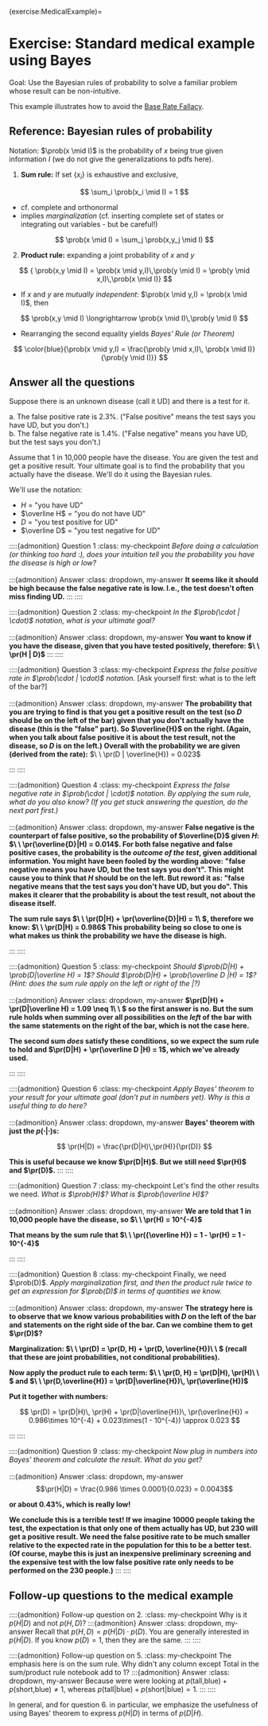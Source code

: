 (exercise:MedicalExample)=
# Exercise: Standard medical example using Bayes

Goal: Use the Bayesian rules of probability to solve a familiar problem whose result can be non-intuitive.

This example illustrates how to avoid the [Base Rate Fallacy](https://en.wikipedia.org/wiki/Base_rate_fallacy).

## Reference: Bayesian rules of probability 

Notation: $\prob(x \mid I)$ is the probability  of $x$ being true
given information $I$ (we do not give the generalizations to pdfs here).

1. **Sum rule:** If set $\{x_i\}$ is exhaustive and exclusive, 
  
  $$ 
  \sum_i \prob(x_i  \mid  I) = 1   
  $$ 
  
  * cf. complete and orthonormal 
  * implies *marginalization* (cf. inserting complete set of states or integrating out variables - but be careful!)
    
  $$
   \prob(x \mid  I) = \sum_j \prob(x,y_j \mid I) 
  $$
   
  
2. **Product rule:** expanding a joint probability of $x$ and $y$  

  $$
         { \prob(x,y \mid I) = \prob(x \mid y,I)\,\prob(y \mid I)
              = \prob(y \mid x,I)\,\prob(x \mid I)}
  $$

  * If $x$ and $y$ are <em>mutually independent</em>:  $\prob(x \mid y,I) = \prob(x \mid I)$, then  
      
  $$
       \prob(x,y \mid I) \longrightarrow \prob(x \mid I)\,\prob(y \mid I)
  $$
    
  * Rearranging the second equality yields <em> Bayes' Rule (or Theorem)</em>
    
   $$
      \color{blue}{\prob(x  \mid y,I) = \frac{\prob(y \mid x,I)\, 
       \prob(x \mid I)}{\prob(y \mid I)}}
   $$

<!--See <a href="https://www.amazon.com/Algebra-Probable-Inference-Richard-Cox/dp/080186982X/ref=sr_1_1?s=books&ie=UTF8&qid=1538835666&sr=1-1">Cox</a> for the proof.-->


## Answer all the questions 

Suppose there is an unknown disease (call it UD) and there is a test for it.

a. The false positive rate is 2.3%. ("False positive" means the test says you have UD, but you don't.) <br>
b. The false negative rate is 1.4%. ("False negative" means you have UD, but the test says you don't.)

Assume that 1 in 10,000 people have the disease. You are given the test and get a positive result.  Your ultimate goal is to find the probability that you actually have the disease.  We'll do it using the Bayesian rules.

We'll use the notation:

* $H$ = "you have UD"
* $\overline H$ = "you do not have UD"  
* $D$ = "you test positive for UD"
* $\overline D$ = "you test negative for UD"  



::::{admonition} Question 1
:class: my-checkpoint
*Before doing a calculation (or thinking too hard :), does your intuition tell you the probability you have the disease is high or low?*
<br>
<br>
:::{admonition} Answer 
:class: dropdown, my-answer 
**It seems like it should be high because the false negative rate is low.  I.e., the test doesn't often miss finding UD.**
:::
::::


::::{admonition} Question 2
:class: my-checkpoint
*In the $\prob(\cdot | \cdot)$ notation, what is your ultimate goal?*
<br>
<br>
:::{admonition} Answer 
:class: dropdown, my-answer 
**You want to know if you have the disease, given that you have tested positively, therefore: $\ \ \pr(H | D)$**
:::
::::


::::{admonition} Question 3
:class: my-checkpoint
*Express the false positive rate in $\prob(\cdot | \cdot)$ notation.* \[Ask yourself first: what is to the left of the bar?\]
<br>
<br>
:::{admonition} Answer 
:class: dropdown, my-answer 
**The probability that you are trying to find is that you get a positive result on the test (so $D$ should be on the left of the bar) given that you don't actually have the disease (this is the "false" part).  So $\overline{H}$ on the right. (Again, when you talk about false positive it is about the test result, not the disease, so $D$ is on the left.) Overall with the probability we are given (derived from the rate):**  $\ \ \pr(D | \overline{H}) = 0.023$

:::
::::


::::{admonition} Question 4
:class: my-checkpoint
*Express the false negative rate in $\prob(\cdot | \cdot)$ notation. By applying the sum rule, what do you also know? (If you get stuck answering the question, do the next part first.)* 
<br>
<br>
:::{admonition} Answer 
:class: dropdown, my-answer 
**False negative is the counterpart of false positive, so the probability of $\overline{D}$ given $H$:  $\ \ \pr(\overline{D}|H) = 0.014$.  For both false negative and false positive cases, the probability is the *outcome of the test*, given additional information. You might have been fooled by the wording above: "false negative means you have UD, but the test says you don't". This might cause you to think that $H$ should be on the left. But reword it as: "false negative means that the test says you don't have UD, but you do". This makes it clearer that the probability is about the test result, not about the disease itself.**

**The sum rule says $\ \ \pr(D|H) + \pr(\overline{D}|H) = 1\ $, therefore we know: $\ \ \pr(D|H) = 0.986$ This probability being so close to one is what makes us think the probability we have the disease is high.**

:::
::::


::::{admonition} Question 5
:class: my-checkpoint
*Should $\prob(D|H) + \prob(D|\overline H) = 1$?
    Should $\prob(D|H) + \prob(\overline D |H) = 1$?
    (Hint: does the sum rule apply on the left or right of the $|$?)*
<br>
<br>
:::{admonition} Answer 
:class: dropdown, my-answer 
**$\pr(D|H) + \pr(D|\overline H) =  1.09 \neq 1\ \ $ so the first answer is no.  But the sum rule holds when summing over all possibilities on the *left* of the bar with the same statements on the right of the bar, which is not the case here.**

**The second sum *does* satisfy these conditions, so we expect the sum rule to hold and $\pr(D|H) + \pr(\overline D |H) = 1$, which we've already used.**

:::
::::


::::{admonition} Question 6
:class: my-checkpoint
*Apply Bayes' theorem to your result for your ultimate goal (don't put in numbers yet).
   Why is this a useful thing to do here?*
<br>
<br>
:::{admonition} Answer 
:class: dropdown, my-answer 
**Bayes' theorem with just the $p(\cdot|\cdot)$s:**

$$
  \pr(H|D) = \frac{\pr(D|H)\,\pr(H)}{\pr(D)}
$$

**This is useful because we know $\pr(D|H)$.  But we still need $\pr(H)$ and $\pr(D)$.**
:::
::::


::::{admonition} Question 7
:class: my-checkpoint
Let's find the other results we need.  *What is $\prob(H)$?
  What is $\prob(\overline H)$?*
<br>
<br>
:::{admonition} Answer 
:class: dropdown, my-answer 
**We are told that 1 in 10,000 people have the disease, so $\ \ \pr(H) = 10^{-4}$**

**That means by the sum rule that $\ \ \pr({\overline H}) = 1 - \pr(H) = 1 - 10^{-4}$**

:::
::::


::::{admonition} Question 8
:class: my-checkpoint
Finally, we need $\prob(D)$.  *Apply marginalization first, and then
  the product rule twice to get an expression for $\prob(D)$ in terms of quantities
  we know.*
<br>
<br>
:::{admonition} Answer 
:class: dropdown, my-answer 
**The strategy here is to observe that we know various probabilities with $D$ on the left of the bar and statements on the right side of the bar.  Can we combine them to get $\pr(D)$?**

**Marginalization: $\ \ \pr(D) = \pr(D, H) + \pr(D, \overline{H})\ \ $ (recall that these are joint probabilities, not conditional probabilities).**

**Now apply the product rule to each term: $\ \ \pr(D, H) = \pr(D|H)\, \pr(H)\ \ $ and $\ \ \pr(D,\overline{H}) = \pr(D|\overline{H})\, \pr(\overline{H})$** 

**Put it together with numbers:**

$$
\pr(D) = \pr(D|H)\, \pr(H) + \pr(D|\overline{H})\, \pr(\overline{H}) = 0.986\times 10^{-4} + 0.023\times(1 - 10^{-4}) \approx 0.023
$$

:::
::::


::::{admonition} Question 9
:class: my-checkpoint
*Now plug in numbers into Bayes' theorem and calculate the result.  What do you get?*
<br>
<br>
:::{admonition} Answer 
:class: dropdown, my-answer 
$$\pr(H|D) = \frac{0.986 \times 0.0001}{0.023} = 0.0043$$

**or about $0.43\%$, which is really low!**

**We conclude this is a terrible test!  If we imagine 10000 people taking the test, the expectation is that only one of them actually has UD, but 230 will get a positive result.  We need the false positive rate to be much smaller relative to the expected rate in the population for this to be a better test. (Of course, maybe this is just an inexpensive preliminary screening and the expensive test with the low false positive rate only needs to be performed on the 230 people.)**
:::
::::

## Follow-up questions to the medical example 


::::{admonition} Follow-up question on 2.
:class: my-checkpoint
Why is it $p(H|D)$ and not $p(H,D)$?
:::{admonition} Answer
:class: dropdown, my-answer 
Recall that $p(H,D) = p(H|D) \cdot p(D)$. You are generally interested in $p(H|D)$.
If you know $p(D) = 1$, then they are the same.
:::
::::

::::{admonition} Follow-up question on 5.
:class: my-checkpoint
The emphasis here is on the sum rule. Why didn't any column except Total in the sum/product rule notebook add to 1?
:::{admonition} Answer
:class: dropdown, my-answer 
Because were were looking at $p(\text{tall,blue}) + p(\text{short,blue}) \neq 1$, whereas $p(\text{tall}| \text{blue}) + p(\text{short}| \text{blue}) = 1$.
:::
::::

In general, and for question 6. in particular, we emphasize the usefulness of using Bayes' theorem to express $p(H|D)$ in terms of $p(D|H)$. 

